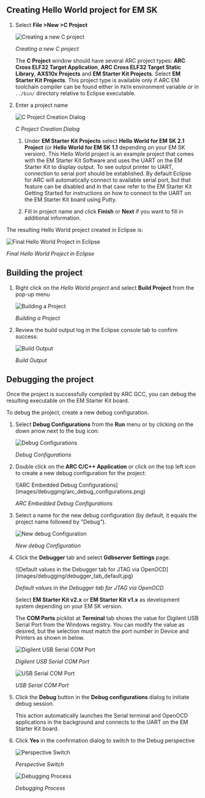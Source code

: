 Creating Hello World project for EM SK
------------------------

1. Select **File >New >C Project**

    ![Creating a new C project](images/creating_project/creating_new_c_project.png)

    _Creating a new C project_

    The **C Project** window should have several ARC project types:
**ARC Cross ELF32 Target Application**, **ARC Cross ELF32 Target Static
Library**, **AXS10x Projects** and **EM Starter Kit Projects**. Select
**EM Starter Kit Projects**. This project type is available only if ARC EM
toolchain compiler can be found either in `PATH` environment variable or
in `../bin/` directory relative to Eclipse executable.

2. Enter a project name

   ![C Project Creation Dialog](images/creating_project/c_project_creation_dialog.png)

   _C Project Creation Dialog_

   1. Under **EM Starter Kit Projects** select **Hello World for EM SK
2.1 Project** (or **Hello World for EM SK 1.1** depending on your EM SK
version). This Hello World project is an example project that
   comes with the EM Starter Kit Software and uses the UART on the EM Starter
   Kit to display output. To see output printer to UART, connection to serial
   port should be established. By default Eclipse for ARC will automatically
   connect to available serial port, but that feature can be disabled and in
   that case refer to the EM Starter Kit Getting Started for instructions on
   how to connect to the UART on the EM Starter Kit board using Putty.

   2. Fill in project name and click **Finish** or **Next** if you want to
fill in additional information.

The resulting Hello World project created in Eclipse is:

![Final Hello World Project in Eclipse ](images/creating_project/c_project_for_emsk.png)

_Final Hello World Project in Eclipse_


Building the project
------------------

1. Right click on the _Hello World project_ and select **Build Project** from the pop-up menu

    ![Building a Project](images/building/building_a_project.png)

    _Building a Project_

2. Review the build output log in the Eclipse console tab to confirm success:

    ![Build Output](images/building/build_output.png)

    _Build Output_


Debugging the project
----------------

Once the project is successfully compiled by ARC GCC, you can debug the
resulting executable on the EM Starter Kit board.

To debug the project, create a new debug configuration.

1. Select **Debug Configurations**  from the  **Run**  menu or by clicking on
the down arrow next to the bug icon:

    ![Debug Configurations](images/debugging/debug_configurations.png)

    _Debug Configurations_

2. Double click on the **ARC C/C++ Application**  or click on the top left icon
to create a new debug configuration for the project:

    ![ARC Embedded Debug Configurations]
    (images/debugging/arc_debug_configurations.png)

    _ARC Embedded Debug Configurations_

3. Select a name for the new debug configuration (by default, it equals the
project name followed by "Debug").

    ![New debug Configuration](images/debugging/openocd/debug_configuration.png)

    _New debug Configuration_

4. Click the **Debugger** tab and select **Gdbserver Settings** page.

    ![Default values in the Debugger tab for JTAG via OpenOCD]
    (images/debugging/debugger_tab_default.jpg)

    _Default values in the Debugger tab for JTAG via OpenOCD_

    Select **EM Starter Kit v2.x** or **EM Starter Kit v1.x** as development
 system depending on your EM SK version.

    The **COM Ports** picklist at **Terminal** tab shows the value for Digilent
    USB Serial Port from the Windows registry. You can modify the value as
    desired, but the selection must match the port number in Device and
    Printers as shown in below.

    ![Digilent USB Serial COM Port](images/debugging/serial_port_window.png)

    _Digilent USB Serial COM Port_

    ![USB Serial COM Port](images/debugging/openocd/com_port.png)

    _USB Serial COM Port_

5. Click the **Debug** button in the **Debug configurations** dialog to
initiate debug session.

    This action automatically launches the Serial terminal and OpenOCD
    applications in the background and   connects to the UART on the EM Starter
    Kit board.

6. Click **Yes** in the confirmation dialog to switch to the Debug perspective

    ![Perspective Switch](images/debugging/perspective_switch.png)

    _Perspective Switch_


    ![Debugging Process](images/debugging/openocd/debugging_process.png)

    _Debugging Process_


